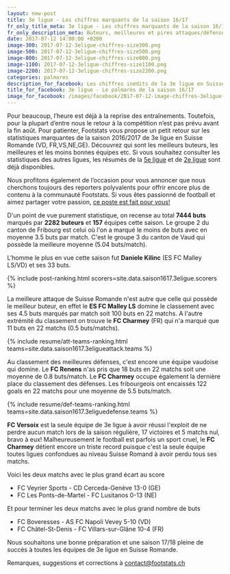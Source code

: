 ```yaml
---
layout: new-post
title: 3e ligue - Les chiffres marquants de la saison 16/17
fr_only_title_meta: 3e ligue - Les chiffres marquants de la saison 16/17
fr_only_description_meta: Buteurs, meilleures et pires attaques/défenses, les matchs spéctaculaires - les chiffres inédits de la 3e ligue en Suisse romande
date: 2017-07-12 14:00:00 +0200
image-300: 2017-07-12-3eligue-chiffres-size300.png
image-500: 2017-07-12-3eligue-chiffres-size500.png
image-800: 2017-07-12-3eligue-chiffres-size800.png
image-1100: 2017-07-12-3eligue-chiffres-size1100.png
image-2200: 2017-07-12-3eligue-chiffres-size2200.png
categories: palmares
description_for_facebook: Les chiffres inédits de la 3e ligue en Suisse romande
title_for_facebook: 3e ligue - Le palmarès de la saison 16/17
image_for_facebook: /images/facebook/2017-07-12-image-chiffres-3eligue-facebook.png
---
```

Pour beaucoup, l’heure est déjà à la reprise des entraînements. Toutefois, pour la plupart d’entre nous le retour à la compétition n’est pas prévu avant la fin août. Pour patienter, Footstats vous propose un petit retour sur les statistiques marquantes de la saison 2016/2017 de 3e ligue en Suisse Romande (VD, FR,VS,NE,GE). Découvrez qui sont les meilleurs buteurs, les meilleures et les moins bonnes équipes etc. Si vous souhaitez consulter les statistiques des autres ligues, les résumés de la [5e ligue](/palmares/2017/06/20/chiffres-5e-ligue-16-17) et de [2e ligue](/palmares/2017/07/02/chiffres-2e-ligue-16-17.html) sont déjà disponibles.

Nous profitons également de l’occasion pour vous annoncer que nous cherchons toujours des reporters polyvalents pour offrir encore plus de contenu à la communauté Footstats. Si vous êtes passionné de football et aimez partager votre passion, [ce poste est fait pour vous!](/jobs)

D'un point de vue purement statistique, on recense au total __7444 buts__ marqués par __2282 buteurs__  et __157__ équipes cette saison. Le groupe 2 du canton de Fribourg est celui où l'on a marqué le moins de buts avec en moyenne 3.5 buts par match. C'est le groupe 3 du canton de Vaud qui possède la meilleure moyenne (5.04 buts/match).

L'homme le plus en vue cette saison fut __Daniele Kilinc__ (ES FC Malley LS/VD) et ses 33 buts.

{% include post-ranking.html scorers=site.data.saison1617.3eligue.scorers %}

La meilleure attaque de Suisse Romande n'est autre que celle qui possède le meilleur buteur, en effet le __ES FC Malley LS__ domine le classement avec ses 4.5 buts marqués par match soit 100 buts en 22 matchs. A l'autre extrémité du classement on trouve le __FC Charmey__ (FR) qui n'a marqué que 11 buts en 22 matchs (0.5 buts/matchs).

{% include resume/att-teams-ranking.html teams=site.data.saison1617.3eligueattack.teams %}

Au classement des meilleures défenses, c'est encore une équipe vaudoise qui domine. Le __FC Renens__ n'as pris que 18 buts en 22 matchs soit une moyenne de 0.8 buts/match. Le __FC Charmey__ occupe également la dernière place du classement des défenses. Les fribourgeois ont encaissés 122 goals en 22 matchs pour une moyenne de 5.5 buts/match.

{% include resume/def-teams-ranking.html teams=site.data.saison1617.3eliguedefense.teams %}

__FC Versoix__ est la seule équipe de 3e ligue à avoir réussi l'exploit de ne perdre aucun match lors de la saison régulière, 17 victoires et 5 matchs nul, bravo à eux! Malheureusement le football est parfois un sport cruel, le __FC Charmey__ détient encore un triste record puisque c'est la seule équipe toutes ligues confondues au niveau Suisse Romand à avoir perdu tous ses matchs.

Voici les deux matchs avec le plus grand écart au score

* FC Veyrier Sports - CD Cerceda-Genève 13-0 (GE)
* FC Les Ponts-de-Martel - FC Lusitanos 0-13 (NE)

Et pour terminer les deux matchs avec le plus grand nombre de buts

* FC Boveresses - AS FC Napoli Vevey 5-10 (VD)
* FC Châtel-St-Denis - FC Villars-sur-Glâne 10-4 (FR)

Nous souhaitons une bonne préparation et une saison 17/18 pleine de succès à toutes les équipes de 3e ligue en Suisse Romande.

Remarques, suggestions et corrections à [contact@footstats.ch](mailto:contact@footstats.ch)